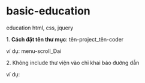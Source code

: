 # basic-education
education html, css, jquery
<p>1. <b>Cách đặt tên thư mục</b>: tên-project_tên-coder</p>
ví dụ: menu-scroll_Dai
<p>2. Không include thư viện vào chỉ khai báo đường dẫn</p>
ví dụ: <script src="https://ajax.googleapis.com/ajax/libs/jquery/1.12.2/jquery.min.js">
